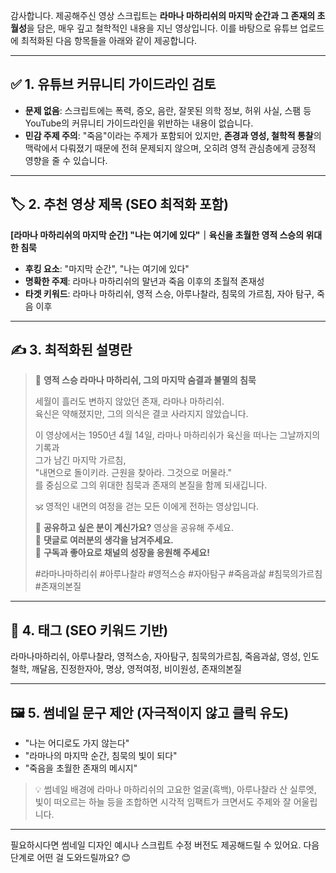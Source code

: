 감사합니다. 제공해주신 영상 스크립트는 **라마나 마하리쉬의 마지막 순간과 그 존재의 초월성**을 담은, 매우 깊고 철학적인 내용을 지닌 영상입니다. 이를 바탕으로 유튜브 업로드에 최적화된 다음 항목들을 아래와 같이 제공합니다.

---

## ✅ **1. 유튜브 커뮤니티 가이드라인 검토**
- **문제 없음**: 스크립트에는 폭력, 증오, 음란, 잘못된 의학 정보, 허위 사실, 스팸 등 YouTube의 커뮤니티 가이드라인을 위반하는 내용이 없습니다.
- **민감 주제 주의**: "죽음"이라는 주제가 포함되어 있지만, **존경과 영성, 철학적 통찰**의 맥락에서 다뤄졌기 때문에 전혀 문제되지 않으며, 오히려 영적 관심층에게 긍정적 영향을 줄 수 있습니다.

---

## 🏷 **2. 추천 영상 제목 (SEO 최적화 포함)**

**[라마나 마하리쉬의 마지막 순간] "나는 여기에 있다"｜육신을 초월한 영적 스승의 위대한 침묵**

- **후킹 요소**: "마지막 순간", "나는 여기에 있다"
- **명확한 주제**: 라마나 마하리쉬의 말년과 죽음 이후의 초월적 존재성
- **타겟 키워드**: 라마나 마하리쉬, 영적 스승, 아루나찰라, 침묵의 가르침, 자아 탐구, 죽음 이후

---

## ✍️ **3. 최적화된 설명란**

> 🙏 **영적 스승 라마나 마하리쉬, 그의 마지막 숨결과 불멸의 침묵**  
>  
> 세월이 흘러도 변하지 않았던 존재, 라마나 마하리쉬.  
> 육신은 약해졌지만, 그의 의식은 결코 사라지지 않았습니다.  
>  
> 이 영상에서는 1950년 4월 14일, 라마나 마하리쉬가 육신을 떠나는 그날까지의 기록과  
> 그가 남긴 마지막 가르침,  
> "내면으로 돌이키라. 근원을 찾아라. 그것으로 머물라."  
> 를 중심으로 그의 위대한 침묵과 존재의 본질을 함께 되새깁니다.  
>  
> 🕉️ 영적인 내면의 여정을 걷는 모든 이에게 전하는 영상입니다.  
>  
> 📌 **공유하고 싶은 분이 계신가요?** 영상을 공유해 주세요.  
> 💬 **댓글로 여러분의 생각을 남겨주세요.**  
> 🔔 **구독과 좋아요로 채널의 성장을 응원해 주세요!**  
>  
> #라마나마하리쉬 #아루나찰라 #영적스승 #자아탐구 #죽음과삶 #침묵의가르침 #존재의본질

---

## 🔖 **4. 태그 (SEO 키워드 기반)**

라마나마하리쉬, 아루나찰라, 영적스승, 자아탐구, 침묵의가르침, 죽음과삶, 영성, 인도철학, 깨달음, 진정한자아, 명상, 영적여정, 비이원성, 존재의본질

---

## 🖼 **5. 썸네일 문구 제안 (자극적이지 않고 클릭 유도)**

- "나는 어디로도 가지 않는다"  
- "라마나의 마지막 순간, 침묵의 빛이 되다"  
- "죽음을 초월한 존재의 메시지"

> 💡 썸네일 배경에 라마나 마하리쉬의 고요한 얼굴(흑백), 아루나찰라 산 실루엣, 빛이 떠오르는 하늘 등을 조합하면 시각적 임팩트가 크면서도 주제와 잘 어울립니다.

---

필요하시다면 썸네일 디자인 예시나 스크립트 수정 버전도 제공해드릴 수 있어요. 다음 단계로 어떤 걸 도와드릴까요? 😊